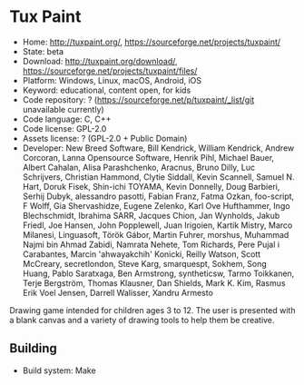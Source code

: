 # Tux Paint

- Home: http://tuxpaint.org/, https://sourceforge.net/projects/tuxpaint/
- State: beta
- Download: http://tuxpaint.org/download/, https://sourceforge.net/projects/tuxpaint/files/
- Platform: Windows, Linux, macOS, Android, iOS
- Keyword: educational, content open, for kids
- Code repository: ? (https://sourceforge.net/p/tuxpaint/_list/git unavailable currently)
- Code language: C, C++
- Code license: GPL-2.0
- Assets license: ? (GPL-2.0 + Public Domain)
- Developer: New Breed Software, Bill Kendrick, William Kendrick, Andrew Corcoran, Lanna Opensource Software, Henrik Pihl, Michael Bauer, Albert Cahalan, Alisa Parashchenko, Aracnus, Bruno Dilly, Luc Schrijvers, Christian Hammond, Clytie Siddall, Kevin Scannell, Samuel N. Hart, Doruk Fisek, Shin-ichi TOYAMA, Kevin Donnelly, Doug Barbieri, Serhij Dubyk, alessandro pasotti, Fabian Franz, Fatma Ozkan, foo-script, F Wolff, Gia Shervashidze, Eugene Zelenko, Karl Ove Hufthammer, Ingo Blechschmidt, Ibrahima SARR, Jacques Chion, Jan Wynholds, Jakub Friedl, Joe Hansen, John Popplewell, Juan Irigoien, Kartik Mistry, Marco Milanesi, Linguasoft, Török Gábor, Martin Fuhrer, morshus, Muhammad Najmi bin Ahmad Zabidi, Namrata Nehete, Tom Richards, Pere Pujal i Carabantes, Marcin 'ahwayakchih' Konicki, Reilly Watson, Scott McCreary, secretlondon, Steve Karg, smarquespt, Sokhem, Song Huang, Pablo Saratxaga, Ben Armstrong, syntheticsw, Tarmo Toikkanen, Terje Bergström, Thomas Klausner, Dan Shields, Mark K. Kim, Rasmus Erik Voel Jensen, Darrell Walisser, Xandru Armesto

Drawing game intended for children ages 3 to 12. The user is presented with a blank canvas and a variety of drawing tools to help them be creative.

## Building

- Build system: Make
